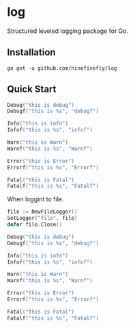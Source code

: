 # log

Structured leveled logging package for Go.

## Installation

`go get -u github.com/ninefivefly/log`

## Quick Start

```go
Debug("this is debug")
Debugf("this is %s", "debugf")

Info("this is info")
Infof("this is %s", "infof")

Warn("this is Warn")
Warnf("this is %s", "Warnf")

Error("this is Error")
Errorf("this is %s", "Errorf")

Fatal("this is Fatal")
Fatalf("this is %s", "Fatalf")
```

When loggint to file.

```go
file := NewFileLogger()
SetLogger("file", file)
defer file.Close()

Debug("this is debug")
Debugf("this is %s", "debugf")

Info("this is info")
Infof("this is %s", "infof")

Warn("this is Warn")
Warnf("this is %s", "Warnf")

Error("this is Error")
Errorf("this is %s", "Errorf")

Fatal("this is Fatal")
Fatalf("this is %s", "Fatalf")
```
